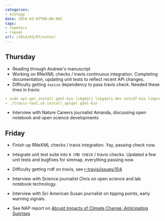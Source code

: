 ```yaml
---
categories:
- ecology
date: 2014-03-07T00:00:00Z
tags:
- ropensci
- rnexml
url: /2014/03/07/notes/
---
```


Thursday
--------

- Reading through Andrew's manuscript
- Working on RNeXML checks / travis continuous integration. Completing documentation, updating unit tests to reflect recent API changes.  
- Difficulty getting `taxize` dependency to pass travis check.  Needed these lines in travis:

```yaml
- sudo apt-get install gdal-bin libgdal1 libgdal1-dev netcdf-bin libproj-dev 
- ./travis-tool.sh install_aptget gdal-bin
```

- Interview with Nature Careers journalist Amanda, discussing open notebook and open science developments


Friday
------

- Finish up RNeXML checks / travis integration. Yay, passing check now.   
- Integrate unit test suite into `R CMD CHECK` / travis checks.  Updated a few unit tests and bugfixes for simmap, everything passing now.  
- Difficulty getting rrdf on travis, see [r-travis/issues/104](https://github.com/craigcitro/r-travis/issues/104#issuecomment-37088542)

- Interview with Science journalist Chris on open science and lab notebook technology. 
- Interview with Sci American Susan journalist on tipping points, early warning signals.
- See NAP report on [Abrupt Impacts of Climate Change: Anticipating Suprises](http://www.nap.edu/catalog.php?record_id=18373)
